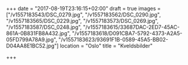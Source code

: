 +++
date = "2017-08-19T23:16:15+02:00"
draft = true
images = ["/v1557183543/DSC_0279.jpg", "/v1557183562/DSC_0290.jpg", "/v1557183565/DSC_0229.jpg", "/v1557183573/DSC_0269.jpg", "/v1557183587/DSC_0248.jpg", "/v1557183615/33687DAC-2ED7-45AC-861A-0B831FB8A432.jpg", "/v1557183618/D091CBA7-5792-4373-A2A5-05FD799A78A9.jpg", "/v1557183623/93691F1B-0589-45A5-BB02-D04AA8E1BC52.jpg"]
location = "Oslo"
title = "Kveldsbilder"

+++
